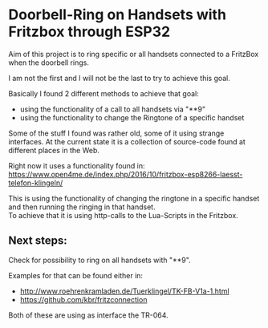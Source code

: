 # Doorbell-Ring on Handsets with Fritzbox through ESP32

Aim of this project is to ring specific or all handsets connected to a FritzBox when the doorbell rings.

I am not the first and I will not be the last to try to achieve this goal.  

Basically I found 2 different methods to achieve that goal:

* using the functionality of a call to all handsets via "**9"
* using the functionality to change the Ringtone of a specific handset


Some of the stuff I found was rather old, some of it using strange interfaces. 
At the current state it is a collection of source-code found at different places in the Web.  

Right now it uses a functionality found in:  
https://www.open4me.de/index.php/2016/10/fritzbox-esp8266-laesst-telefon-klingeln/

This is using the functionality of changing the ringtone in a specific handset and then running the ringing in that handset.  
To achieve that it is using http-calls to the Lua-Scripts in the Fritzbox.
 
## Next steps:

Check for possibility to ring on all handsets with "**9".

Examples for that can be found either in:

* http://www.roehrenkramladen.de/Tuerklingel/TK-FB-V1a-1.html
* https://github.com/kbr/fritzconnection

Both of these are using as interface the TR-064.


